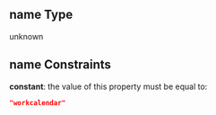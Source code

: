## name Type

unknown

## name Constraints

**constant**: the value of this property must be equal to:

```json
"workcalendar"
```
